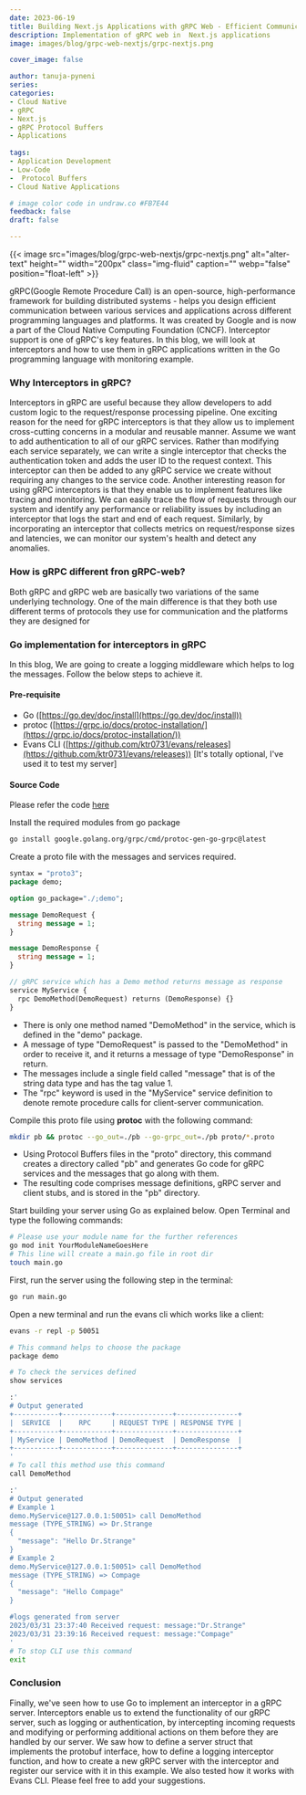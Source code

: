 ```yaml
---
date: 2023-06-19
title: Building Next.js Applications with gRPC Web - Efficient Communication for Modern Web Development
description: Implementation of gRPC web in  Next.js applications
image: images/blog/grpc-web-nextjs/grpc-nextjs.png

cover_image: false

author: tanuja-pyneni
series: 
categories:
- Cloud Native
- gRPC
- Next.js
- gRPC Protocol Buffers
- Applications
  
tags:
- Application Development
- Low-Code
-  Protocol Buffers
- Cloud Native Applications

# image color code in undraw.co #FB7E44 
feedback: false
draft: false

---
```


{{< image src="images/blog/grpc-web-nextjs/grpc-nextjs.png" alt="alter-text" height="" width="200px" class="img-fluid" caption="" webp="false" position="float-left" >}}

gRPC(Google Remote Procedure Call) is an open-source, high-performance framework for building distributed systems - helps you design efficient communication between various services and applications across different programming languages and platforms.  It was created by Google and is now a part of the Cloud Native Computing Foundation (CNCF). Interceptor support is one of gRPC's key features. In this blog, we will look at interceptors and how to use them in gRPC applications written in the Go programming language with monitoring example.

### Why Interceptors in gRPC?
Interceptors in gRPC are useful because they allow developers to add custom logic to the request/response processing pipeline.
One exciting reason for the need for gRPC interceptors is that they allow us to implement cross-cutting concerns in a modular and reusable manner. Assume we want to add authentication to all of our gRPC services. Rather than modifying each service separately, we can write a single interceptor that checks the authentication token and adds the user ID to the request context. This interceptor can then be added to any gRPC service we create without requiring any changes to the service code.
Another interesting reason for using gRPC interceptors is that they enable us to implement features like tracing and monitoring. We can easily trace the flow of requests through our system and identify any performance or reliability issues by including an interceptor that logs the start and end of each request. Similarly, by incorporating an interceptor that collects metrics on request/response sizes and latencies, we can monitor our system's health and detect any anomalies.

### How is gRPC different fron gRPC-web?	 
Both gRPC and gRPC web are basically two variations of the same underlying technology. One of the main difference is that they both use different terms of protocols they use for communication and the platforms they are designed for

### Go implementation for interceptors in gRPC
In this blog, We are going to create a logging middleware which helps to log the messages. Follow the below steps to achieve it.
#### Pre-requisite
- Go ([https://go.dev/doc/install](https://go.dev/doc/install))
- protoc ([https://grpc.io/docs/protoc-installation/](https://grpc.io/docs/protoc-installation/))
- Evans CLI ([https://github.com/ktr0731/evans/releases](https://github.com/ktr0731/evans/releases)) [It's totally optional, I've used it to test my server]

#### Source Code
Please refer the code [here](https://github.com/intelops/go-interceptors-demo)

Install the required modules from go package
```bash
go install google.golang.org/grpc/cmd/protoc-gen-go-grpc@latest
```

Create a proto file with the messages and services required.
```proto
syntax = "proto3";
package demo;

option go_package="./;demo";

message DemoRequest {
  string message = 1;
}

message DemoResponse {
  string message = 1;
}

// gRPC service which has a Demo method returns message as response
service MyService {
  rpc DemoMethod(DemoRequest) returns (DemoResponse) {}
}
```
- There is only one method named "DemoMethod" in the service, which is defined in the "demo" package.
- A message of type "DemoRequest" is passed to the "DemoMethod" in order to receive it, and it returns a message of type "DemoResponse" in return.
- The messages include a single field called "message" that is of the string data type and has the tag value 1.
- The "rpc" keyword is used in the "MyService" service definition to denote remote procedure calls for client-server communication.

Compile this proto file using **protoc** with the following command:
```bash
mkdir pb && protoc --go_out=./pb --go-grpc_out=./pb proto/*.proto
```
- Using Protocol Buffers files in the "proto" directory, this command creates a directory called "pb" and generates Go code for gRPC services and the messages that go along with them.
- The resulting code comprises message definitions, gRPC server and client stubs, and is stored in the "pb" directory.

Start building your server using Go as explained below. Open Terminal and type the following commands:
```bash
# Please use your module name for the further references
go mod init YourModuleNameGoesHere
# This line will create a main.go file in root dir
touch main.go
```


First, run the server using the following step in the terminal:
```bash
go run main.go
```
Open a new terminal and run the evans cli which works like a client:
```bash
evans -r repl -p 50051

# This command helps to choose the package 
package demo

# To check the services defined 
show services

:'
# Output generated
+-----------+------------+--------------+---------------+
|  SERVICE  |    RPC     | REQUEST TYPE | RESPONSE TYPE |
+-----------+------------+--------------+---------------+
| MyService | DemoMethod | DemoRequest  | DemoResponse  |
+-----------+------------+--------------+---------------+
'
# To call this method use this command
call DemoMethod

:'
# Output generated
# Example 1
demo.MyService@127.0.0.1:50051> call DemoMethod
message (TYPE_STRING) => Dr.Strange
{
  "message": "Hello Dr.Strange"
}
# Example 2
demo.MyService@127.0.0.1:50051> call DemoMethod
message (TYPE_STRING) => Compage
{
  "message": "Hello Compage"
}

#logs generated from server
2023/03/31 23:37:40 Received request: message:"Dr.Strange"
2023/03/31 23:39:16 Received request: message:"Compage"
'
# To stop CLI use this command
exit
```

### Conclusion
Finally, we've seen how to use Go to implement an interceptor in a gRPC server. Interceptors enable us to extend the functionality of our gRPC server, such as logging or authentication, by intercepting incoming requests and modifying or performing additional actions on them before they are handled by our server. We saw how to define a server struct that implements the protobuf interface, how to define a logging interceptor function, and how to create a new gRPC server with the interceptor and register our service with it in this example. We also tested how it works with Evans CLI. Please feel free to add your suggestions.
